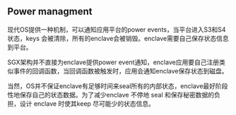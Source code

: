 ## Power managment

现代OS提供一种机制，可以通知应用平台的power events，当平台进入S3和S4状态，keys 会被清除，所有的enclave会被销毁。enclave需要自己保存状态信息到平台。

SGX架构并不直接为enclave提供power event通知，enclave应用要自己注册类似事件的回调函数，当回调函数被触发时，应用会通知enclave保存状态到磁盘。

当然，OS并不保证enclave有足够时间来seal所有的内部状态，enclave最好阶段性地保存自己的状态数据。为了减少enclave 不停地 seal 和保存秘密数据的负担，设计 enclave 时使其keep 尽可能少的状态信息。





